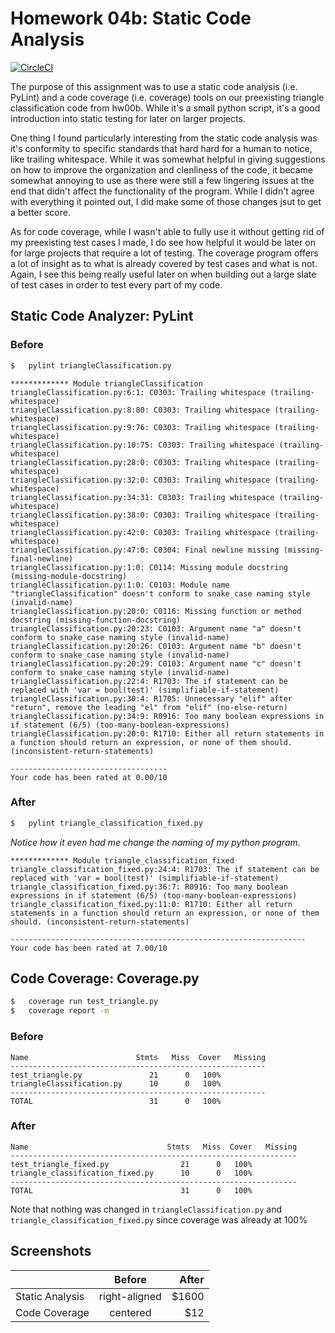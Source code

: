 # Homework 04b: Static Code Analysis
[![CircleCI](https://dl.circleci.com/status-badge/img/circleci/YBMEBAqhQKNrvTPDbdRbap/Uzcx6xoX9zwJYNYQd7TPgS/tree/main.svg?style=svg)](https://dl.circleci.com/status-badge/redirect/circleci/YBMEBAqhQKNrvTPDbdRbap/Uzcx6xoX9zwJYNYQd7TPgS/tree/main)

The purpose of this assignment was to use a static code analysis (i.e. PyLint) and a code coverage (i.e. coverage) tools on our preexisting triangle classification code from hw00b. While it's a small python script, it's a good introduction into static testing for later on larger projects.

One thing I found particularly interesting from the static code analysis was it's conformity to specific standards that hard hard for a human to notice, like trailing whitespace. While it was somewhat helpful in giving suggestions on how to improve the organization and clenliness of the code, it became somewhat annoying to use as there were still a few lingering issues at the end that didn't affect the functionality of the program. While I didn't agree with everything it pointed out, I did make some of those changes jsut to get a better score.

As for code coverage, while I wasn't able to fully use it without getting rid of my preexisting test cases I made, I do see how helpful it would be later on for large projects that require a lot of testing. The coverage program offers a lot of insight as to what is already covered by test cases and what is not. Again, I see this being really useful later on when building out a large slate of test cases in order to test every part of my code.

## Static Code Analyzer: PyLint

### Before
```bash
$   pylint triangleClassification.py 
```

```
************* Module triangleClassification
triangleClassification.py:6:1: C0303: Trailing whitespace (trailing-whitespace)
triangleClassification.py:8:80: C0303: Trailing whitespace (trailing-whitespace)
triangleClassification.py:9:76: C0303: Trailing whitespace (trailing-whitespace)
triangleClassification.py:10:75: C0303: Trailing whitespace (trailing-whitespace)
triangleClassification.py:28:0: C0303: Trailing whitespace (trailing-whitespace)
triangleClassification.py:32:0: C0303: Trailing whitespace (trailing-whitespace)
triangleClassification.py:34:31: C0303: Trailing whitespace (trailing-whitespace)
triangleClassification.py:38:0: C0303: Trailing whitespace (trailing-whitespace)
triangleClassification.py:42:0: C0303: Trailing whitespace (trailing-whitespace)
triangleClassification.py:47:0: C0304: Final newline missing (missing-final-newline)
triangleClassification.py:1:0: C0114: Missing module docstring (missing-module-docstring)
triangleClassification.py:1:0: C0103: Module name "triangleClassification" doesn't conform to snake_case naming style (invalid-name)
triangleClassification.py:20:0: C0116: Missing function or method docstring (missing-function-docstring)
triangleClassification.py:20:23: C0103: Argument name "a" doesn't conform to snake_case naming style (invalid-name)
triangleClassification.py:20:26: C0103: Argument name "b" doesn't conform to snake_case naming style (invalid-name)
triangleClassification.py:20:29: C0103: Argument name "c" doesn't conform to snake_case naming style (invalid-name)
triangleClassification.py:22:4: R1703: The if statement can be replaced with 'var = bool(test)' (simplifiable-if-statement)
triangleClassification.py:30:4: R1705: Unnecessary "elif" after "return", remove the leading "el" from "elif" (no-else-return)
triangleClassification.py:34:9: R0916: Too many boolean expressions in if statement (6/5) (too-many-boolean-expressions)
triangleClassification.py:20:0: R1710: Either all return statements in a function should return an expression, or none of them should. (inconsistent-return-statements)

-----------------------------------
Your code has been rated at 0.00/10
```
### After
```bash
$   pylint triangle_classification_fixed.py
```
*Notice how it even had me change the naming of my python program.*

```
************* Module triangle_classification_fixed
triangle_classification_fixed.py:24:4: R1703: The if statement can be replaced with 'var = bool(test)' (simplifiable-if-statement)
triangle_classification_fixed.py:36:7: R0916: Too many boolean expressions in if statement (6/5) (too-many-boolean-expressions)
triangle_classification_fixed.py:11:0: R1710: Either all return statements in a function should return an expression, or none of them should. (inconsistent-return-statements)

------------------------------------------------------------------
Your code has been rated at 7.00/10
```

## Code Coverage: Coverage.py
```bash
$   coverage run test_triangle.py
$   coverage report -m
```

### Before
```
Name                        Stmts   Miss  Cover   Missing
---------------------------------------------------------
test_triangle.py               21      0   100%
triangleClassification.py      10      0   100%
---------------------------------------------------------
TOTAL                          31      0   100%
```

### After
```
Name                               Stmts   Miss  Cover   Missing
----------------------------------------------------------------
test_triangle_fixed.py                21      0   100%
triangle_classification_fixed.py      10      0   100%
----------------------------------------------------------------
TOTAL                                 31      0   100%
```
Note that nothing was changed in `triangleClassification.py` and `triangle_classification_fixed.py` since coverage was already at 100%

## Screenshots
|       | Before           | After |
| ------------- |:-------------:| -----:|
| Static Analysis      | right-aligned | $1600 |
| Code Coverage      | centered      |   $12 |